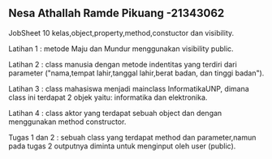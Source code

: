 ## Nesa Athallah Ramde Pikuang -21343062
JobSheet 10 kelas,object,property,method,constuctor dan visibility.

Latihan 1 : metode Maju dan Mundur menggunakan visibility public.

Latihan 2 : class manusia dengan metode indentitas yang terdiri dari parameter ("nama,tempat lahir,tanggal lahir,berat badan, dan tinggi badan").

Latihan 3 : class mahasiswa menjadi mainclass InformatikaUNP, dimana class ini terdapat 2 objek yaitu: informatika dan elektronika.

Latihan 4 : class aktor yang terdapat sebuah object dan dengan menggunakan method constructor.

Tugas 1 dan 2 : sebuah class yang terdapat method dan parameter,namun pada tugas 2 outputnya diminta untuk menginput oleh user (public).
